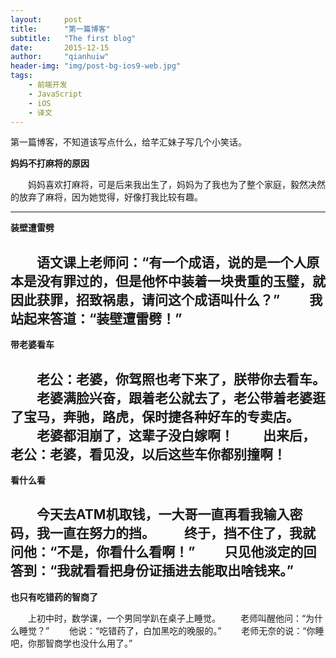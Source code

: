 ```yaml
---
layout:     post
title:      "第一篇博客"
subtitle:   "The first blog"
date:       2015-12-15
author:     "qianhuiw"
header-img: "img/post-bg-ios9-web.jpg"
tags:
    - 前端开发
    - JavaScript
    - iOS
    - 译文
---
```



第一篇博客，不知道该写点什么，给芊汇妹子写几个小笑话。


**妈妈不打麻将的原因**

　　妈妈喜欢打麻将，可是后来我出生了，妈妈为了我也为了整个家庭，毅然决然的放弃了麻将，因为她觉得，好像打我比较有趣。

----------

**装壁遭雷劈**

　　语文课上老师问：“有一个成语，说的是一个人原本是没有罪过的，但是他怀中装着一块贵重的玉璧，就因此获罪，招致祸患，请问这个成语叫什么？”
　　我站起来答道：“装壁遭雷劈！”
　　
----------

**带老婆看车**

　　老公：老婆，你驾照也考下来了，朕带你去看车。
　　老婆满脸兴奋，跟着老公就去了，老公带着老婆逛了宝马，奔驰，路虎，保时捷各种好车的专卖店。
　　老婆都泪崩了，这辈子没白嫁啊！
　　出来后，老公：老婆，看见没，以后这些车你都别撞啊！
　　
----------

**看什么看**

　　今天去ATM机取钱，一大哥一直再看我输入密码，我一直在努力的挡。
　　终于，挡不住了，我就问他：“不是，你看什么看啊！”
　　只见他淡定的回答到：“我就看看把身份证插进去能取出啥钱来。”
　　
----------

**也只有吃错药的智商了**

　　上初中时，数学课，一个男同学趴在桌子上睡觉。
　　老师叫醒他问：“为什么睡觉？”
　　他说：“吃错药了，白加黑吃的晚服的。”
　　老师无奈的说：“你睡吧，你那智商学也没什么用了。”
